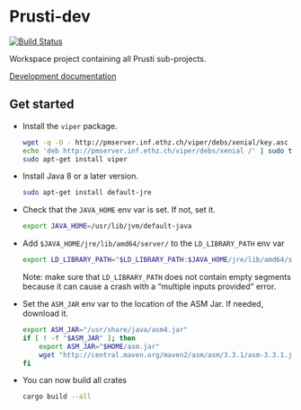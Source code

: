 Prusti-dev
==========

[![Build Status][build_badge]][build_status]

Workspace project containing all Prusti sub-projects.

[Development documentation][documentation]

[build_badge]: https://travis-ci.org/viperproject/prusti-dev.svg
[build_status]: https://travis-ci.org/viperproject/prusti-dev
[documentation]: https://viperproject.github.io/prusti-dev/


Get started
-----------

- Install the `viper` package.

    ```bash
    wget -q -O - http://pmserver.inf.ethz.ch/viper/debs/xenial/key.asc | sudo apt-key add -
    echo 'deb http://pmserver.inf.ethz.ch/viper/debs/xenial /' | sudo tee /etc/apt/sources.list.d/viper.list
    sudo apt-get install viper
    ```

- Install Java 8 or a later version.

    ```bash
    sudo apt-get install default-jre
    ```

- Check that the `JAVA_HOME` env var is set. If not, set it.

    ```bash
    export JAVA_HOME=/usr/lib/jvm/default-java
    ```

- Add `$JAVA_HOME/jre/lib/amd64/server/` to the `LD_LIBRARY_PATH` env var

    ```bash
    export LD_LIBRARY_PATH="$LD_LIBRARY_PATH:$JAVA_HOME/jre/lib/amd64/server/"
    ```

    Note: make sure that `LD_LIBRARY_PATH` does not contain empty
    segments because it can cause a crash with a “multiple inputs
    provided” error.

- Set the `ASM_JAR` env var to the location of the ASM Jar. If needed, download it.

    ```bash
    export ASM_JAR="/usr/share/java/asm4.jar"
    if [ ! -f "$ASM_JAR" ]; then
        export ASM_JAR="$HOME/asm.jar"
        wget "http://central.maven.org/maven2/asm/asm/3.3.1/asm-3.3.1.jar" -O "$ASM_JAR"
    fi
    ```

- You can now build all crates

    ```bash
    cargo build --all
    ```
